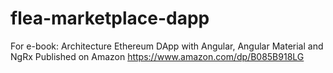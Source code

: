 # flea-marketplace-dapp
For e-book: Architecture Ethereum DApp with Angular, Angular Material and NgRx 
Published on Amazon https://www.amazon.com/dp/B085B918LG
